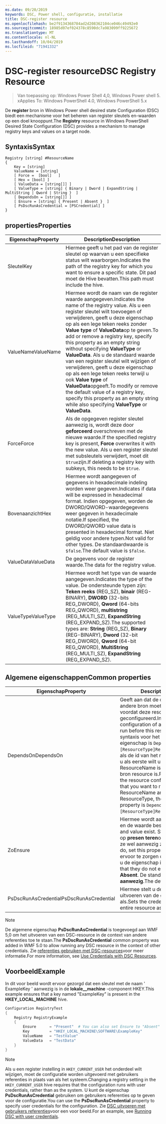```yaml
---
ms.date: 09/20/2019
keywords: DSC, Power shell, configuratie, installatie
title: DSC-register resource
ms.openlocfilehash: be2f9134368784ad2d208362104ce046c49492e0
ms.sourcegitcommit: 18985d07ef024378c8590dc7a983099ff9225672
ms.translationtype: MT
ms.contentlocale: nl-NL
ms.lasthandoff: 10/04/2019
ms.locfileid: "71941332"
---
```

# <a name="dsc-registry-resource"></a><span data-ttu-id="aec47-103">DSC-register resource</span><span class="sxs-lookup"><span data-stu-id="aec47-103">DSC Registry Resource</span></span>

> <span data-ttu-id="aec47-104">Van toepassing op: Windows Power Shell 4,0, Windows Power shell 5. x</span><span class="sxs-lookup"><span data-stu-id="aec47-104">Applies To: Windows PowerShell 4.0, Windows PowerShell 5.x</span></span>

<span data-ttu-id="aec47-105">De **register** bron in Windows Power shell desired state Configuration (DSC) biedt een mechanisme voor het beheren van register sleutels en-waarden op een doel knooppunt.</span><span class="sxs-lookup"><span data-stu-id="aec47-105">The **Registry** resource in Windows PowerShell Desired State Configuration (DSC) provides a mechanism to manage registry keys and values on a target node.</span></span>

## <a name="syntax"></a><span data-ttu-id="aec47-106">Syntaxis</span><span class="sxs-lookup"><span data-stu-id="aec47-106">Syntax</span></span>

```Syntax
Registry [string] #ResourceName
{
    Key = [string]
    ValueName = [string]
    [ Force =  [bool]   ]
    [ Hex = [bool] ]
    [ ValueData = [string[]] ]
    [ ValueType = [string] { Binary | Dword | ExpandString | MultiString | Qword | String }  ]
    [ DependsOn = [string[]] ]
    [ Ensure = [string] { Present | Absent }  ]
    [ PsDscRunAsCredential = [PSCredential] ]
}
```

## <a name="properties"></a><span data-ttu-id="aec47-107">properties</span><span class="sxs-lookup"><span data-stu-id="aec47-107">Properties</span></span>

|<span data-ttu-id="aec47-108">Eigenschap</span><span class="sxs-lookup"><span data-stu-id="aec47-108">Property</span></span> |<span data-ttu-id="aec47-109">Description</span><span class="sxs-lookup"><span data-stu-id="aec47-109">Description</span></span> |
|---|---|
|<span data-ttu-id="aec47-110">Sleutel</span><span class="sxs-lookup"><span data-stu-id="aec47-110">Key</span></span> |<span data-ttu-id="aec47-111">Hiermee geeft u het pad van de register sleutel op waarvan u een specifieke status wilt waarborgen.</span><span class="sxs-lookup"><span data-stu-id="aec47-111">Indicates the path of the registry key for which you want to ensure a specific state.</span></span> <span data-ttu-id="aec47-112">Dit pad moet de Hive bevatten.</span><span class="sxs-lookup"><span data-stu-id="aec47-112">This path must include the hive.</span></span> |
|<span data-ttu-id="aec47-113">ValueName</span><span class="sxs-lookup"><span data-stu-id="aec47-113">ValueName</span></span> |<span data-ttu-id="aec47-114">Hiermee wordt de naam van de register waarde aangegeven.</span><span class="sxs-lookup"><span data-stu-id="aec47-114">Indicates the name of the registry value.</span></span> <span data-ttu-id="aec47-115">Als u een register sleutel wilt toevoegen of verwijderen, geeft u deze eigenschap op als een lege teken reeks zonder **Value type** of **ValueData**op te geven.</span><span class="sxs-lookup"><span data-stu-id="aec47-115">To add or remove a registry key, specify this property as an empty string without specifying **ValueType** or **ValueData**.</span></span> <span data-ttu-id="aec47-116">Als u de standaard waarde van een register sleutel wilt wijzigen of verwijderen, geeft u deze eigenschap op als een lege teken reeks terwijl u ook **Value type** of **ValueData**opgeeft.</span><span class="sxs-lookup"><span data-stu-id="aec47-116">To modify or remove the default value of a registry key, specify this property as an empty string while also specifying **ValueType** or **ValueData**.</span></span> |
|<span data-ttu-id="aec47-117">Force</span><span class="sxs-lookup"><span data-stu-id="aec47-117">Force</span></span> |<span data-ttu-id="aec47-118">Als de opgegeven register sleutel aanwezig is, wordt deze door **geforceerd** overschreven met de nieuwe waarde.</span><span class="sxs-lookup"><span data-stu-id="aec47-118">If the specified registry key is present, **Force** overwrites it with the new value.</span></span> <span data-ttu-id="aec47-119">Als u een register sleutel met subsleutels verwijdert, moet dit `$true`zijn.</span><span class="sxs-lookup"><span data-stu-id="aec47-119">If deleting a registry key with subkeys, this needs to be `$true`.</span></span> |
|<span data-ttu-id="aec47-120">Bovenaanzicht</span><span class="sxs-lookup"><span data-stu-id="aec47-120">Hex</span></span> |<span data-ttu-id="aec47-121">Hiermee wordt aangegeven of gegevens in hexadecimale indeling worden weer gegeven.</span><span class="sxs-lookup"><span data-stu-id="aec47-121">Indicates if data will be expressed in hexadecimal format.</span></span> <span data-ttu-id="aec47-122">Indien opgegeven, worden de DWORD/QWORD-waardegegevens weer gegeven in hexadecimale notatie.</span><span class="sxs-lookup"><span data-stu-id="aec47-122">If specified, the DWORD/QWORD value data is presented in hexadecimal format.</span></span> <span data-ttu-id="aec47-123">Niet geldig voor andere typen.</span><span class="sxs-lookup"><span data-stu-id="aec47-123">Not valid for other types.</span></span> <span data-ttu-id="aec47-124">De standaardwaarde is `$false`.</span><span class="sxs-lookup"><span data-stu-id="aec47-124">The default value is `$false`.</span></span> |
|<span data-ttu-id="aec47-125">ValueData</span><span class="sxs-lookup"><span data-stu-id="aec47-125">ValueData</span></span> |<span data-ttu-id="aec47-126">De gegevens voor de register waarde.</span><span class="sxs-lookup"><span data-stu-id="aec47-126">The data for the registry value.</span></span> |
|<span data-ttu-id="aec47-127">ValueType</span><span class="sxs-lookup"><span data-stu-id="aec47-127">ValueType</span></span> |<span data-ttu-id="aec47-128">Hiermee wordt het type van de waarde aangegeven.</span><span class="sxs-lookup"><span data-stu-id="aec47-128">Indicates the type of the value.</span></span> <span data-ttu-id="aec47-129">De ondersteunde typen zijn: **Teken reeks** (REG_SZ), **binair** (REG-BINARY), **DWORD** (32-bits REG_DWORD), **Qword** (64-bits REG_QWORD), **multistring** (REG_MULTI_SZ), **ExpandString** (REG_EXPAND_SZ).</span><span class="sxs-lookup"><span data-stu-id="aec47-129">The supported types are: **String** (REG_SZ), **Binary** (REG-BINARY), **Dword** (32-bit REG_DWORD), **Qword** (64-bit REG_QWORD), **MultiString** (REG_MULTI_SZ), **ExpandString** (REG_EXPAND_SZ).</span></span> |

## <a name="common-properties"></a><span data-ttu-id="aec47-130">Algemene eigenschappen</span><span class="sxs-lookup"><span data-stu-id="aec47-130">Common properties</span></span>

|<span data-ttu-id="aec47-131">Eigenschap</span><span class="sxs-lookup"><span data-stu-id="aec47-131">Property</span></span> |<span data-ttu-id="aec47-132">Description</span><span class="sxs-lookup"><span data-stu-id="aec47-132">Description</span></span> |
|---|---|
|<span data-ttu-id="aec47-133">DependsOn</span><span class="sxs-lookup"><span data-stu-id="aec47-133">DependsOn</span></span> |<span data-ttu-id="aec47-134">Geeft aan dat de configuratie van een andere bron moet worden uitgevoerd voordat deze resource wordt geconfigureerd.</span><span class="sxs-lookup"><span data-stu-id="aec47-134">Indicates that the configuration of another resource must run before this resource is configured.</span></span> <span data-ttu-id="aec47-135">De syntaxis voor het gebruik van deze eigenschap is `DependsOn = "[ResourceType]ResourceName"`bijvoorbeeld als de id van het resource-script blok dat u als eerste wilt uitvoeren, de naam ResourceName is en het type van de bron resource is.</span><span class="sxs-lookup"><span data-stu-id="aec47-135">For example, if the ID of the resource configuration script block that you want to run first is ResourceName and its type is ResourceType, the syntax for using this property is `DependsOn = "[ResourceType]ResourceName"`.</span></span> |
|<span data-ttu-id="aec47-136">Zo</span><span class="sxs-lookup"><span data-stu-id="aec47-136">Ensure</span></span> |<span data-ttu-id="aec47-137">Hiermee wordt aangegeven of de sleutel en de waarde bestaan.</span><span class="sxs-lookup"><span data-stu-id="aec47-137">Indicates if the key and value exist.</span></span> <span data-ttu-id="aec47-138">Stel deze eigenschap in op **presen teren**om ervoor te zorgen dat ze wel aanwezig zijn.</span><span class="sxs-lookup"><span data-stu-id="aec47-138">To ensure that they do, set this property to **Present**.</span></span> <span data-ttu-id="aec47-139">Om ervoor te zorgen dat ze niet bestaan, stelt u de eigenschap in op **afwezig**.</span><span class="sxs-lookup"><span data-stu-id="aec47-139">To ensure that they do not exist, set the property to **Absent**.</span></span> <span data-ttu-id="aec47-140">De standaard waarde is **aanwezig**.</span><span class="sxs-lookup"><span data-stu-id="aec47-140">The default value is **Present**.</span></span> |
|<span data-ttu-id="aec47-141">PsDscRunAsCredential</span><span class="sxs-lookup"><span data-stu-id="aec47-141">PsDscRunAsCredential</span></span> |<span data-ttu-id="aec47-142">Hiermee stelt u de referentie in voor het uitvoeren van de gehele resource als.</span><span class="sxs-lookup"><span data-stu-id="aec47-142">Sets the credential for running the entire resource as.</span></span> |

> [!NOTE]
> <span data-ttu-id="aec47-143">De algemene eigenschap **PsDscRunAsCredential** is toegevoegd aan WMF 5,0 om het uitvoeren van een DSC-resource in de context van andere referenties toe te staan.</span><span class="sxs-lookup"><span data-stu-id="aec47-143">The **PsDscRunAsCredential** common property was added in WMF 5.0 to allow running any DSC resource in the context of other credentials.</span></span> <span data-ttu-id="aec47-144">Zie [referenties gebruiken met DSC-resources](../../../configurations/runasuser.md)voor meer informatie.</span><span class="sxs-lookup"><span data-stu-id="aec47-144">For more information, see [Use Credentials with DSC Resources](../../../configurations/runasuser.md).</span></span>

## <a name="example"></a><span data-ttu-id="aec47-145">Voorbeeld</span><span class="sxs-lookup"><span data-stu-id="aec47-145">Example</span></span>

<span data-ttu-id="aec47-146">In dit voor beeld wordt ervoor gezorgd dat een sleutel met de naam ' ExampleKey ' aanwezig is in de **lokale\_\_machine** -component HKEY.</span><span class="sxs-lookup"><span data-stu-id="aec47-146">This example ensures that a key named "ExampleKey" is present in the **HKEY\_LOCAL\_MACHINE** hive.</span></span>

```powershell
Configuration RegistryTest
{
    Registry RegistryExample
    {
        Ensure      = "Present"  # You can also set Ensure to "Absent"
        Key         = "HKEY_LOCAL_MACHINE\SOFTWARE\ExampleKey"
        ValueName   = "TestValue"
        ValueData   = "TestData"
    }
}
```

> [!NOTE]
> <span data-ttu-id="aec47-147">Als u een register instelling in `HKEY_CURRENT_USER` het onderdeel wilt wijzigen, moet de configuratie worden uitgevoerd met gebruikers referenties in plaats van als het systeem.</span><span class="sxs-lookup"><span data-stu-id="aec47-147">Changing a registry setting in the `HKEY_CURRENT_USER` hive requires that the configuration runs with user credentials, rather than as the system.</span></span> <span data-ttu-id="aec47-148">U kunt de eigenschap **PsDscRunAsCredential** gebruiken om gebruikers referenties op te geven voor de configuratie.</span><span class="sxs-lookup"><span data-stu-id="aec47-148">You can use the **PsDscRunAsCredential** property to specify user credentials for the configuration.</span></span> <span data-ttu-id="aec47-149">Zie [DSC uitvoeren met gebruikers referenties](../../../configurations/runAsUser.md)voor een voor beeld.</span><span class="sxs-lookup"><span data-stu-id="aec47-149">For an example, see [Running DSC with user credentials](../../../configurations/runAsUser.md).</span></span>
